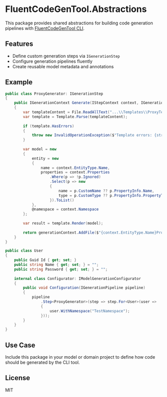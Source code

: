 # FluentCodeGenTool.Abstractions

This package provides shared abstractions for building code generation pipelines with [FluentCodeGenTool CLI](https://www.nuget.org/packages/FluentCodeGenTool/).

## Features

* Define custom generation steps via `IGenerationStep`
* Configure generation pipelines fluently
* Create reusable model metadata and annotations

## Example

```csharp
public class ProxyGenerator: IGenerationStep
{
	public IGenerationContext Generate(IStepContext context, IGenerationContext generationContext)
	{
		var templateContent = File.ReadAllText("...\\Templates\\ProxyTemplate.scriban");
		var template = Template.Parse(templateContent);
		
		if (template.HasErrors)
		{
			throw new InvalidOperationException($"Template errors: {string.Join(", ", template.Messages.Select(m => m.Message))}");
		}
		
		var model = new
		{
			entity = new
			{
				name = context.EntityType.Name,
				properties = context.Properties
					.Where(p => !p.Ignored)
					.Select(p => new
					{
						name = p.CustomName ?? p.PropertyInfo.Name,
						type = p.CustomType ?? p.PropertyInfo.PropertyType.Name,
					}).ToList()
			},
			@namespace = context.Namespace
		};
		
		var result = template.Render(model);
		
		return generationContext.AddFile($"{context.EntityType.Name}Proxy",context.Namespace,result);
	}
}
```

```csharp
public class User
{
	public Guid Id { get; set; }
	public string Name { get; set; } = "";
	public string Password { get; set; } = "";
	
	internal class Configurator: IModelGenerationConfigurator
	{
		public void Configuration(IGenerationPipeline pipeline)
		{
			pipeline
				.Step<ProxyGenerator>(step => step.For<User>(user =>
				{
					user.WithNamespace("TestNamespace");
				}));
		}
	}
}
```

## Use Case

Include this package in your model or domain project to define how code should be generated by the CLI tool.

## License

MIT
